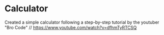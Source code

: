 # Calculator
Created a simple calculator following a step-by-step tutorial by the youtuber "Bro Code" // https://www.youtube.com/watch?v=dfhmTyRTCSQ
